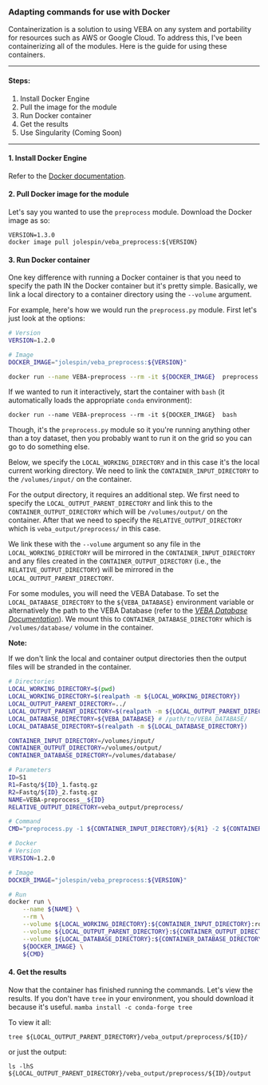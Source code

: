 ### Adapting commands for use with Docker
Containerization is a solution to using VEBA on any system and portability for resources such as AWS or Google Cloud.  To address this, I've been containerizing all of the modules.  Here is the guide for using these containers.

_____________________________________________________

#### Steps:

1. Install Docker Engine
2. Pull the image for the module
3. Run Docker container
4. Get the results
5. Use Singularity (Coming Soon)

_____________________________________________________


#### 1. Install Docker Engine

Refer to the [Docker documentation](https://docs.docker.com/engine/install/).  


#### 2. Pull Docker image for the module

Let's say you wanted to use the `preprocess` module.  Download the Docker image as so: 

```
VERSION=1.3.0
docker image pull jolespin/veba_preprocess:${VERSION}
``` 

#### 3. Run Docker container

One key difference with running a Docker container is that you need to specify the path IN the Docker container but it's pretty simple.  Basically, we link a local directory to a container directory using the `--volume` argument.   

For example, here's how we would run the `preprocess.py` module.  First let's just look at the options:

```bash
# Version
VERSION=1.2.0

# Image
DOCKER_IMAGE="jolespin/veba_preprocess:${VERSION}"

docker run --name VEBA-preprocess --rm -it ${DOCKER_IMAGE}  preprocess.py -h
```

If we wanted to run it interactively, start the container with `bash` (it automatically loads the appropriate `conda` environment):

```
docker run --name VEBA-preprocess --rm -it ${DOCKER_IMAGE}  bash
```

Though, it's the `preprocess.py` module so it you're running anything other than a toy dataset, then you probably want to run it on the grid so you can go to do something else. 

Below, we specify the `LOCAL_WORKING_DIRECTORY` and in this case it's the local current working directory.  We need to link the `CONTAINER_INPUT_DIRECTORY` to the `/volumes/input/` on the container.  

For the output directory, it requires an additional step.  We first need to specify the `LOCAL_OUTPUT_PARENT_DIRECTORY` and link this to the `CONTAINER_OUTPUT_DIRECTORY` which will be `/volumes/output/` on the container.  After that we need to specify the `RELATIVE_OUTPUT_DIRECTORY` which is `veba_output/preprocess/` in this case. 

We link these with the `--volume` argument so any file in the `LOCAL_WORKING_DIRECTORY` will be mirrored in the `CONTAINER_INPUT_DIRECTORY` and any files created in the `CONTAINER_OUTPUT_DIRECTORY` (i.e., the `RELATIVE_OUTPUT_DIRECTORY`) will be mirrored in the `LOCAL_OUTPUT_PARENT_DIRECTORY`. 

For some modules, you will need the VEBA Database.  To set the `LOCAL_DATABASE_DIRECTORY` to the `${VEBA_DATABASE}` environment variable or alternatively the path to the VEBA Database (refer to the [*VEBA Database Documentation*](https://github.com/jolespin/veba/blob/main/install/DATABASE.md#database-structure)). We mount this to `CONTAINER_DATABASE_DIRECTORY` which is `/volumes/database/` volume in the container. 


**Note:**

If we don't link the local and container output directories then the output files will be stranded in the container.

```bash
# Directories
LOCAL_WORKING_DIRECTORY=$(pwd)
LOCAL_WORKING_DIRECTORY=$(realpath -m ${LOCAL_WORKING_DIRECTORY})
LOCAL_OUTPUT_PARENT_DIRECTORY=../
LOCAL_OUTPUT_PARENT_DIRECTORY=$(realpath -m ${LOCAL_OUTPUT_PARENT_DIRECTORY})
LOCAL_DATABASE_DIRECTORY=${VEBA_DATABASE} # /path/to/VEBA_DATABASE/
LOCAL_DATABASE_DIRECTORY=$(realpath -m ${LOCAL_DATABASE_DIRECTORY})

CONTAINER_INPUT_DIRECTORY=/volumes/input/
CONTAINER_OUTPUT_DIRECTORY=/volumes/output/
CONTAINER_DATABASE_DIRECTORY=/volumes/database/

# Parameters
ID=S1
R1=Fastq/${ID}_1.fastq.gz
R2=Fastq/${ID}_2.fastq.gz
NAME=VEBA-preprocess__${ID}
RELATIVE_OUTPUT_DIRECTORY=veba_output/preprocess/

# Command
CMD="preprocess.py -1 ${CONTAINER_INPUT_DIRECTORY}/${R1} -2 ${CONTAINER_INPUT_DIRECTORY}/${R2} -n ${ID} -o ${CONTAINER_OUTPUT_DIRECTORY}/${RELATIVE_OUTPUT_DIRECTORY} -x ${CONTAINER_DATABASE_DIRECTORY}/Contamination/chm13v2.0/chm13v2.0"

# Docker
# Version
VERSION=1.2.0

# Image
DOCKER_IMAGE="jolespin/veba_preprocess:${VERSION}"

# Run
docker run \
    --name ${NAME} \
    --rm \
    --volume ${LOCAL_WORKING_DIRECTORY}:${CONTAINER_INPUT_DIRECTORY}:ro \
    --volume ${LOCAL_OUTPUT_PARENT_DIRECTORY}:${CONTAINER_OUTPUT_DIRECTORY}:rw \
    --volume ${LOCAL_DATABASE_DIRECTORY}:${CONTAINER_DATABASE_DIRECTORY}:ro \
    ${DOCKER_IMAGE} \
    ${CMD}

```


#### 4. Get the results

Now that the container has finished running the commands. Let's view the results.  If you don't have `tree` in your environment, you should download it because it's useful. `mamba install -c conda-forge tree`

To view it all:

```
tree ${LOCAL_OUTPUT_PARENT_DIRECTORY}/veba_output/preprocess/${ID}/
```

or just the output: 

```
ls -lhS ${LOCAL_OUTPUT_PARENT_DIRECTORY}/veba_output/preprocess/${ID}/output
```
